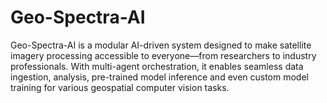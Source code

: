 # Geo-Spectra-AI
Geo-Spectra-AI is a modular AI-driven system designed to make satellite imagery processing accessible to everyone—from researchers to industry professionals. With multi-agent orchestration, it enables seamless data ingestion, analysis, pre-trained model inference and even custom model training for various geospatial computer vision tasks.
